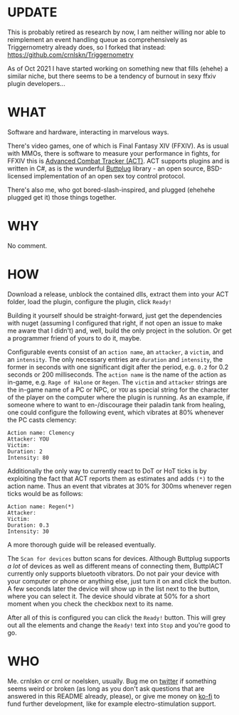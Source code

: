 # UPDATE

This is probably retired as research by now, I am neither willing nor able to reimplement an event handling queue as comprehensively as Triggernometry already does, so I forked that instead: https://github.com/crnlskn/Triggernometry

As of Oct 2021 I have started working on something new that fills (ehehe) a similar niche, but there seems to be a tendency of burnout in sexy ffxiv plugin developers...

# WHAT

Software and hardware, interacting in marvelous ways.

There's video games, one of which is Final Fantasy XIV (FFXIV). As is usual with MMOs, there is software to measure your performance in fights, for FFXIV this is [Advanced Combat Tracker (ACT)](https://advancedcombattracker.com). ACT supports plugins and is written in C#, as is the wunderful [Buttplug](https://buttplug.io) library - an open source, BSD-licensed implementation of an open sex toy control protocol.

There's also me, who got bored-slash-inspired, and plugged (ehehehe plugged get it) those things together.

# WHY

No comment.

# HOW

Download a release, unblock the contained dlls, extract them into your ACT folder, load the plugin, configure the plugin, click `Ready!`

Building it yourself should be straight-forward, just get the dependencies with nuget (assuming I configured that right, if not open an issue to make me aware that I didn't) and, well, build the only project in the solution. Or get a programmer friend of yours to do it, maybe.

Configurable events consist of an `action name`, an `attacker`, a `victim`, and an `intensity`. The only necessary entries are `duration` and `intensity`, the former in seconds with one significant digit after the period, e.g. `0.2` for 0.2 seconds or 200 milliseconds. The `action name` is the name of the action as in-game, e.g. `Rage of Halone` or `Regen`. The `victim` and `attacker` strings are the in-game name of a PC or NPC, or `YOU` as special string for the character of the player on the computer where the plugin is running. As an example, if someone where to want to en-/discourage their paladin tank from healing, one could configure the following event, which vibrates at 80% whenever the PC casts clemency:

```
Action name: Clemency
Attacker: YOU
Victim:
Duration: 2
Intensity: 80
```

Additionally the only way to currently react to DoT or HoT ticks is by exploiting the fact that ACT reports them as estimates and adds `(*)` to the action name. Thus an event that vibrates at 30% for 300ms whenever regen ticks would be as follows:

```
Action name: Regen(*)
Attacker: 
Victim:
Duration: 0.3
Intensity: 30
```

A more thorough guide will be released eventually.

The `Scan for devices` button scans for devices. Although Buttplug supports *a lot* of devices as well as different means of connecting them, ButtplACT currently only supports bluetooth vibrators. Do not pair your device with your computer or phone or anything else, just turn it on and click the button. A few seconds later the device will show up in the list next to the button, where you can select it. The device should vibrate at 50% for a short moment when you check the checkbox next to its name.

After all of this is configured you can click the `Ready!` button. This will grey out all the elements and change the `Ready!` text into `Stop` and you're good to go.

# WHO

Me. crnlskn or crnl or noelsken, usually. Bug me on [twitter](https://twitter.com/noelsken) if something seems weird or broken (as long as you don't ask questions that are answered in this README already, please), or give me money on [ko-fi](https://ko-fi.com/crnlskn) to fund further development, like for example electro-stimulation support.
